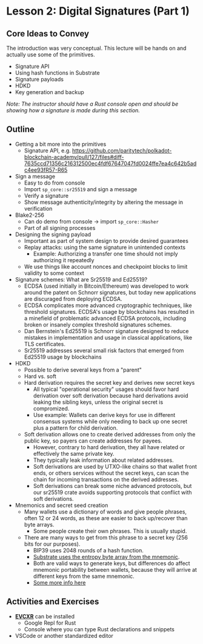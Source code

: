 # Lesson 2: Digital Signatures (Part 1)

## Core Ideas to Convey

The introduction was very conceptual.
This lecture will be hands on and actually use some of the primitives.

- Signature API
- Using hash functions in Substrate
- Signature payloads
- HDKD
- Key generation and backup

_Note: The instructor should have a Rust console open and should be showing how a signature is made during this section._

## Outline

- Getting a bit more into the primitives
  <!-- markdown-link-check-disable-next-line -->
  - Signature API, e.g. https://github.com/paritytech/polkadot-blockchain-academy/pull/127/files#diff-7635ccd71356c216312500ec4fdf67647047fd0024ffe7ea4c642b5adc4ee93fR57-R65
- Sign a message
  - Easy to do from console
  - Import `sp_core::sr25519` and sign a message
  - Verify a signature
  - Show message authenticity/integrity by altering the message in verification
- Blake2-256
  - Can do demo from console -> import `sp_core::Hasher`
  - Part of all signing processes
- Designing the signing payload
  - Important as part of system design to provide desired guarantees
  - Replay attacks: using the same signature in unintended contexts
    - Example: Authorizing a transfer one time should not imply authorizing it repeatedly
  - We use things like account nonces and checkpoint blocks to limit validity to some context
- Signature schemes: What are Sr25519 and Ed25519?
  - ECDSA (used initially in Bitcoin/Ethereum) was developed to work around the patent on Schnorr signatures, but today new applications are discuraged from deploying ECDSA.
  - ECDSA complicates more advanced cryptographic techniques, like threshold signatures.
    ECDSA's usage by blockchains has resulted in a minefield of problematic advanced ECDSA protocols, including broken or insanely complex threshold signatures schemes.
  - Dan Bernstein's Ed25519 is Schnorr signature designed to reduce mistakes in implementation and usage in classical applications, like TLS certificates.
  - Sr25519 addresses several small risk factors that emerged from Ed25519 usage by blockchains
- HDKD
  - Possible to derive several keys from a "parent"
  - Hard vs. soft
  - Hard derivation requires the secret key and derives new secret keys
    - All typical "operational security" usages should favor hard derivation over soft derivation because hard derivations avoid leaking the sibling keys, unless the original secret is compromized.
    - Use example: Wallets can derive keys for use in different consensus systems while only needing to back up one secret plus a pattern for child derivation.
  - Soft derivation allows one to create derived addresses from only the public key, so payers can create addresses for payees.
    - However, contrary to hard derivation, they all have related or effectively the same private key.
    - They typically leak information about related addresses.
    - Soft derivations are used by UTXO-like chains so that wallet front ends, or others services without the secret keys, can scan the chain for incoming transactions on the derived addresses.
    - Soft derivations can break some niche advanced protocols, but our sr25519 crate avoids supporting protocols that conflict with soft derivations.
- Mnemonics and secret seed creation
  - Many wallets use a dictionary of words and give people phrases, often 12 or 24 words, as these are easier to back up/recover than byte arrays.
    - Some people create their own phrases.
      This is usually stupid.
  - There are many ways to get from this phrase to a secret key (256 bits for our purposes).
    - BIP39 uses 2048 rounds of a hash function.
    - [Substrate uses the entropy byte array from the mnemonic](https://github.com/paritytech/substrate-bip39).
    - Both are valid ways to generate keys, but differences do affect mnemonic portability between wallets, because they will arrive at different keys from the same mnemonic.
    - [Some more info here](https://wiki.polkadot.network/docs/learn-accounts#address-generation-derivation-and-portability)

## Activities and Exercises

- **[EVCXR](https://github.com/google/evcxr)** can be installed
  - Google Repl for Rust
  - Console where you can type Rust declarations and snippets
- VSCode or another standardized editor
